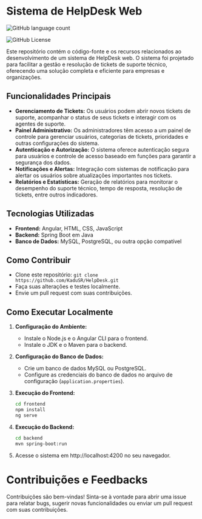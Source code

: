 # Sistema de HelpDesk Web

![GitHub language count](https://img.shields.io/github/languages/count/KaduSr/HelpDesk) 

![GitHub License](https://img.shields.io/github/license/KaduSR/HelpDesk)



Este repositório contém o código-fonte e os recursos relacionados ao desenvolvimento de um sistema de HelpDesk web. O sistema foi projetado para facilitar a gestão e resolução de tickets de suporte técnico, oferecendo uma solução completa e eficiente para empresas e organizações.

## Funcionalidades Principais

- **Gerenciamento de Tickets:** Os usuários podem abrir novos tickets de suporte, acompanhar o status de seus tickets e interagir com os agentes de suporte.
- **Painel Administrativo:** Os administradores têm acesso a um painel de controle para gerenciar usuários, categorias de tickets, prioridades e outras configurações do sistema.
- **Autenticação e Autorização:** O sistema oferece autenticação segura para usuários e controle de acesso baseado em funções para garantir a segurança dos dados.
- **Notificações e Alertas:** Integração com sistemas de notificação para alertar os usuários sobre atualizações importantes nos tickets.
- **Relatórios e Estatísticas:** Geração de relatórios para monitorar o desempenho do suporte técnico, tempo de resposta, resolução de tickets, entre outros indicadores.

## Tecnologias Utilizadas

- **Frontend:** Angular, HTML, CSS, JavaScript
- **Backend:** Spring Boot em Java
- **Banco de Dados:** MySQL, PostgreSQL, ou outra opção compatível

## Como Contribuir

- Clone este repositório: `git clone https://github.com/KaduSR/HelpDesk.git`
- Faça suas alterações e testes localmente.
- Envie um pull request com suas contribuições.

## Como Executar Localmente

1. **Configuração do Ambiente:**
   - Instale o Node.js e o Angular CLI para o frontend.
   - Instale o JDK e o Maven para o backend.

2. **Configuração do Banco de Dados:**
   - Crie um banco de dados MySQL ou PostgreSQL.
   - Configure as credenciais do banco de dados no arquivo de configuração (`application.properties`).

3. **Execução do Frontend:**

   ```bash
   cd frontend
   npm install
   ng serve
   ```

5. **Execução do Backend:**

     ```bash
     cd backend
     mvn spring-boot:run
     ```

4. Acesse o sistema em http://localhost:4200 no seu navegador.

# Contribuições e Feedbacks

Contribuições são bem-vindas! Sinta-se à vontade para abrir uma issue para relatar bugs, sugerir novas funcionalidades ou enviar um pull request com suas contribuições.





